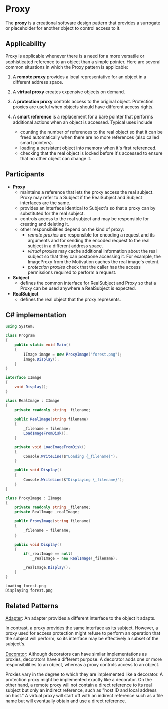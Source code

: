 # Proxy

The **proxy** is a creational software design pattern that provides a surrogate or placeholder for another object to control access to it.

## Applicability

Proxy is applicable whenever there is a need for a more versatile or sophisticated
reference to an object than a simple pointer. Here are several common situations
in which the Proxy pattern is applicable:

1. A **remote proxy** provides a local representative for an object in a different
address space.

2. A **virtual proxy** creates expensive objects on demand.

3. A **protection proxy** controls access to the original object. Protection
proxies are useful when objects should have different access rights.

4. A **smart reference** is a replacement for a bare pointer that performs
additional actions when an object is accessed. Typical uses include
   * counting the number of references to the real object so that it can
be freed automatically when there are no more references (also called
smart pointers).
   * loading a persistent object into memory when it's first referenced.
   * checking that the real object is locked before it's accessed to ensure
that no other object can change it.

## Participants

* **Proxy**
  * maintains a reference that lets the proxy access the real subject. Proxy may refer to a Subject if the RealSubject and Subject interfaces are the same.
  * provides an interface identical to Subject's so that a proxy can by substituted for the real subject.
  * controls access to the real subject and may be responsible for creating and deleting it.
  * other responsibilities depend on the kind of proxy:
    * *remote proxies* are responsible for encoding a request and its arguments and for sending the encoded request to the real subject in a different address space.
    * *virtual proxies* may cache additional information about the real subject so that they can postpone accessing it. For example, the ImageProxy from the Motivation caches the real image's extent.
    * *protection proxies* check that the caller has the access permissions required to perform a request.
* **Subject**
  * defines the common interface for RealSubject and Proxy so that a Proxy can be used anywhere a RealSubject is expected.
* **RealSubject**
  * defines the real object that the proxy represents.

## C# implementation

```csharp
using System;

class Program
{
    public static void Main()
    {
        IImage image = new ProxyImage("forest.png");
        image.Display();
    }
}

interface IImage
{
    void Display();
}

class RealImage : IImage
{
    private readonly string _filename;

    public RealImage(string filename)
    {
        _filename = filename;
        LoadImageFromDisk();
    }

    private void LoadImageFromDisk()
    {
        Console.WriteLine($"Loading {_filename}");
    }

    public void Display()
    {
        Console.WriteLine($"Displaying {_filename}");
    }
}

class ProxyImage : IImage
{
    private readonly string _filename;
    private RealImage _realImage;

    public ProxyImage(string filename)
    {
        _filename = filename;
    }

    public void Display()
    {
        if(_realImage == null)
            _realImage = new RealImage(_filename);

        _realImage.Display();
    }
}
```

```output
Loading forest.png
Displaying forest.png
```

## Related Patterns

[Adapter](adapter.md): An adapter provides a different interface to the object it adapts.

In contrast, a proxy provides the same interface as its subject. However, a proxy used for access protection might refuse to perform an operation that the subject will perform, so its interface may be effectively a subset of the subject's.

[Decorator](decorator.md): Although decorators can have similar implementations as proxies, decorators have a different purpose. A decorator adds one or more responsibilities to an object, whereas a proxy controls access to an object.

Proxies vary in the degree to which they are implemented like a decorator. A protection proxy might be implemented exactly like a decorator. On the other hand, a remote proxy will not contain a direct reference to its real subject but only an indirect reference, such as "host ID and local address on host." A virtual proxy will start off with an indirect reference such as a file name but will
eventually obtain and use a direct reference.
